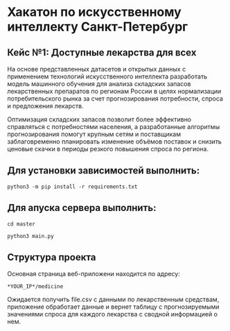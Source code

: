 # Хакатон по искусственному интеллекту Санкт-Петербург

## Кейс №1: Доступные лекарства для всех

На основе представленных датасетов и открытых данных с применением технологий искусственного интеллекта разработать модель машинного обучения для анализа складских запасов лекарственных препаратов по регионам России в целях нормализации потребительского рынка за счет прогнозирования потребности, спроса и предложения лекарств.

Оптимизация складских запасов позволит более эффективно справляться с потребностями населения, а разработанные алгоритмы прогнозирования помогут крупным сетям и поставщикам заблаговременно планировать изменение объёмов поставок и снизить ценовые скачки в периоды резкого повышения спроса по региона.

## Для установки зависимостей выполнить:

    python3 -m pip install -r requirements.txt

## Для апуска сервера выполнить:

    cd master
    
    python3 main.py

## Структура проекта

Основная страница веб-приложени находится по адресу:
    
    *YOUR_IP*/medicine

Ожидается получить file.csv  c данными по лекарственным средствам, приложение обработает данные и вернет таблицу с  прогнозируемыми значениями спроса для каждого лекарства с сводной информацией о нем.